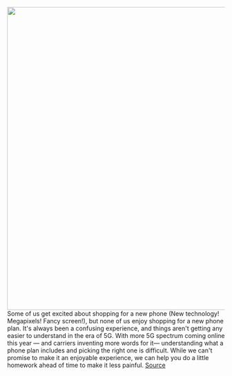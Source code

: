 <img src='https://cdn.vox-cdn.com/thumbor/szaN834orG9vQ4sozm7bQ14I5Qk=/0x0:2040x1360/1200x675/filters:focal(857x517:1183x843)/cdn.vox-cdn.com/uploads/chorus_image/image/69687905/awhite_200223_3916_0446.0.jpg' width='700px' /><br/>
Some of us get excited about shopping for a new phone (New technology! Megapixels! Fancy screen!), but none of us enjoy shopping for a new phone plan. It's always been a confusing experience, and things aren't getting any easier to understand in the era of 5G. With more 5G spectrum coming online this year — and carriers inventing more words for it— understanding what a phone plan includes and picking the right one is difficult. While we can't promise to make it an enjoyable experience, we can help you do a little homework ahead of time to make it less painful.
<a href='https://www.theverge.com/22606623/best-cell-phone-plans-verizon-att-t-mobile'> Source <a/>
